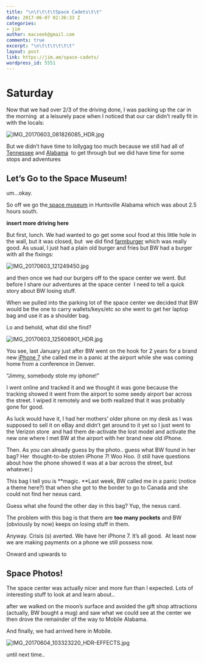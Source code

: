 ```yaml
---
title: "\n\t\t\t\tSpace Cadets\t\t"
date: 2017-06-07 02:36:33 Z
categories:
- jim
author: macseek@gmail.com
comments: true
excerpt: "\n\t\t\t\t\t\t"
layout: post
link: https://jim.am/space-cadets/
wordpress_id: 5551
---
```


# Saturday




Now that we had over 2/3 of the driving done, I was packing up the car in the morning  at a leisurely pace when I noticed that our car didn’t really fit in with the locals:


![IMG_20170603_081826085_HDR.jpg](https://jim.am/wp-content/uploads/2017/06/IMG_20170603_081826085_HDR.jpg)


But we didn’t have time to lollygag too much because we still had all of [Tennessee](https://www.tn.gov/) and [Alabama](http://alabama.com/)  to get through but we did have time for some stops and adventures




## Let’s Go to the Space Museum!




um…okay.




So off we go the[ space museum](http://www.rocketcenter.com/) in Huntsville Alabama which was about 2.5 hours south.




**insert more driving here**




But first, lunch. We had wanted to go get some soul food at this little hole in the wall, but it was closed, but  we did find [farmburger](http://www.farmburger.net/huntsville-al/) which was really good. As usual, I just had a plain old burger and fries but BW had a burger with all the fixings:


![IMG_20170603_121249450.jpg](https://jim.am/wp-content/uploads/2017/06/IMG_20170603_121249450.jpg)


and then once we had our burgers off to the space center we went. But before I share our adventures at the space center  I need to tell a quick story about BW losing stuff.




When we pulled into the parking lot of the space center we decided that BW would be the one to carry wallets/keys/etc so she went to get her laptop bag and use it as a shoulder bag.




Lo and behold, what did she find?


![IMG_20170603_125606901_HDR.jpg](https://jim.am/wp-content/uploads/2017/06/IMG_20170603_125606901_HDR.jpg)


You see, last January just after BW went on the hook for 2 years for a brand new [iPhone 7](http://apple.com/iphone) she called me in a panic at the airport while she was coming home from a conference in Denver.




“Jimmy, somebody stole my iphone!”




I went online and tracked it and we thought it was gone because the tracking showed it went from the airport to some seedy airport bar across the street. I wiped it remotely and we both realized that it was probably gone for good.




As luck would have it, I had her mothers’ older phone on my desk as I was supposed to sell it on eBay and didn’t get around to it yet so I just went to the Verizon store  and had them de-activate the lost model and activate the new one where I met BW at the airport with her brand new old iPhone.




Then. As you can already guess by the photo.. guess what BW found in her bag? Her  thought-to-be stolen iPhone 7! Woo Hoo. (I still have questions about how the phone showed it was at a bar across the street, but whatever.)




This bag I tell you is **magic. **Last week, BW called me in a panic (notice a theme here?) that when she got to the border to go to Canada and she could not find her nexus card.




Guess what she found the other day in this bag? Yup, the nexus card.




The problem with this bag is that there are **too many pockets** and BW (obviously by now) keeps on losing stuff in them.




Anyway. Crisis (s) averted. We have her iPhone 7. It’s all good.  At least now we are making payments on a phone we still possess now.




Onward and upwards to




## Space Photos!




The space center was actually nicer and more fun than I expected. Lots of interesting stuff to look at and learn about..





after we walked on the moon’s surface and avoided the gift shop attractions (actually, BW bought a mug) and saw what we could see at the center we then drove the remainder of the way to Mobile Alabama.




And finally, we had arrived here in Mobile.




![IMG_20170604_103323220_HDR-EFFECTS.jpg](https://jim.am/wp-content/uploads/2017/06/IMG_20170604_103323220_HDR-EFFECTS.jpg)




until next time..


		
